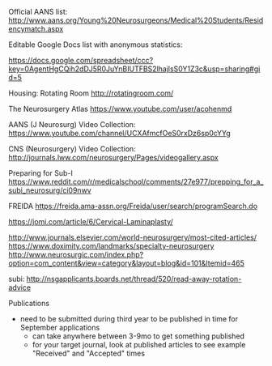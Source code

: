 Official AANS list:
http://www.aans.org/Young%20Neurosurgeons/Medical%20Students/Residencymatch.aspx

Editable Google Docs list with anonymous statistics:

https://docs.google.com/spreadsheet/ccc?key=0AgentHgCQih2dDJ5R0JuYnBIUTFBS2lhajlsS0Y1Z3c&usp=sharing#gid=5


Housing: Rotating Room
http://rotatingroom.com/


The Neurosurgery Atlas
https://www.youtube.com/user/acohenmd

AANS (J Neurosurg) Video Collection:
https://www.youtube.com/channel/UCXAfmcfOeS0rxDz6sp0cYYg

CNS (Neurosurgery) Video Collection:
http://journals.lww.com/neurosurgery/Pages/videogallery.aspx

Preparing for Sub-I
https://www.reddit.com/r/medicalschool/comments/27e977/prepping_for_a_subi_neurosurg/ci09nwv

FREIDA
https://freida.ama-assn.org/Freida/user/search/programSearch.do


https://jomi.com/article/6/Cervical-Laminaplasty/


http://www.journals.elsevier.com/world-neurosurgery/most-cited-articles/
https://www.doximity.com/landmarks/specialty-neurosurgery
http://www.neurosurgic.com/index.php?option=com_content&view=category&layout=blog&id=101&Itemid=465

subi: http://nsgapplicants.boards.net/thread/520/read-away-rotation-advice


Publications
- need to be submitted during third year to be published in time for September
  applications
  - can take anywhere between 3-9mo to get something published
  - for your target journal, look at published articles to see example
    "Received" and "Accepted" times
